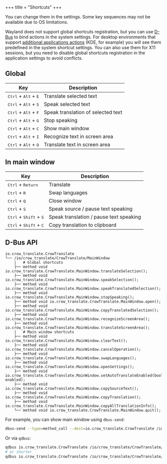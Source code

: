 +++
title = "Shortcuts"
+++

You can change them in the settings. Some key sequences may not be available due to OS limitations.

Wayland does not support global shortcuts registration, but you can use [D-Bus](#d-bus-api) to bind actions in the system settings. For desktop environments that support [additional applications actions](https://specifications.freedesktop.org/desktop-entry-spec/desktop-entry-spec-latest.html#extra-actions) (KDE, for example) you will see them predefined in the system shortcut settings. You can also use them for X11 sessions, but you need to disable global shortcuts registration in the application settings to avoid conflicts.

## Global

| Key                                             | Description                        |
| ----------------------------------------------- | ---------------------------------- |
| <kbd>Ctrl</kbd> + <kbd>Alt</kbd> + <kbd>E</kbd> | Translate selected text            |
| <kbd>Ctrl</kbd> + <kbd>Alt</kbd> + <kbd>S</kbd> | Speak selected text                |
| <kbd>Ctrl</kbd> + <kbd>Alt</kbd> + <kbd>F</kbd> | Speak translation of selected text |
| <kbd>Ctrl</kbd> + <kbd>Alt</kbd> + <kbd>G</kbd> | Stop speaking                      |
| <kbd>Ctrl</kbd> + <kbd>Alt</kbd> + <kbd>C</kbd> | Show main window                   |
| <kbd>Ctrl</kbd> + <kbd>Alt</kbd> + <kbd>I</kbd> | Recognize text in screen area      |
| <kbd>Ctrl</kbd> + <kbd>Alt</kbd> + <kbd>O</kbd> | Translate text in screen area      |

## In main window

| Key                                               | Description                             |
| ------------------------------------------------- | --------------------------------------- |
| <kbd>Ctrl</kbd> + <kbd>Return</kbd>               | Translate                               |
| <kbd>Ctrl</kbd> + <kbd>R</kbd>                    | Swap languages                          |
| <kbd>Ctrl</kbd> + <kbd>Q</kbd>                    | Close window                            |
| <kbd>Ctrl</kbd> + <kbd>S</kbd>                    | Speak source / pause text speaking      |
| <kbd>Ctrl</kbd> + <kbd>Shift</kbd> + <kbd>S</kbd> | Speak translation / pause text speaking |
| <kbd>Ctrl</kbd> + <kbd>Shift</kbd> + <kbd>C</kbd> | Copy translation to clipboard           |

## D-Bus API

    io.crow_translate.CrowTranslate
    └── /io/crow_translate/CrowTranslate/MainWindow
        |   # Global shortcuts
        ├── method void io.crow_translate.CrowTranslate.MainWindow.translateSelection();
        ├── method void io.crow_translate.CrowTranslate.MainWindow.speakSelection();
        ├── method void io.crow_translate.CrowTranslate.MainWindow.speakTranslatedSelection();
        ├── method void io.crow_translate.CrowTranslate.MainWindow.stopSpeaking();
        ├── method void io.crow_translate.CrowTranslate.MainWindow.open();
        ├── method void io.crow_translate.CrowTranslate.MainWindow.copyTranslatedSelection();
        ├── method void io.crow_translate.CrowTranslate.MainWindow.recognizeScreenArea();
        ├── method void io.crow_translate.CrowTranslate.MainWindow.translateScreenArea();
        |   # Main window shortcuts
        ├── method void io.crow_translate.CrowTranslate.MainWindow.clearText();
        ├── method void io.crow_translate.CrowTranslate.MainWindow.cancelOperation();
        ├── method void io.crow_translate.CrowTranslate.MainWindow.swapLanguages();
        ├── method void io.crow_translate.CrowTranslate.MainWindow.openSettings();
        ├── method void io.crow_translate.CrowTranslate.MainWindow.setAutoTranslateEnabled(bool enabled);
        ├── method void io.crow_translate.CrowTranslate.MainWindow.copySourceText();
        ├── method void io.crow_translate.CrowTranslate.MainWindow.copyTranslation();
        ├── method void io.crow_translate.CrowTranslate.MainWindow.copyAllTranslationInfo();
        └── method void io.crow_translate.CrowTranslate.MainWindow.quit();

For example, you can show main window using `dbus-send`:

```bash
dbus-send --type=method_call --dest=io.crow_translate.CrowTranslate /io/crow_translate/CrowTranslate/MainWindow io.crow_translate.CrowTranslate.MainWindow.open
```

Or via `qdbus`:

```bash
qdbus io.crow_translate.CrowTranslate /io/crow_translate/CrowTranslate/MainWindow io.crow_translate.CrowTranslate.MainWindow.open
# or shorter
qdbus io.crow_translate.CrowTranslate /io/crow_translate/CrowTranslate/MainWindow open
```
